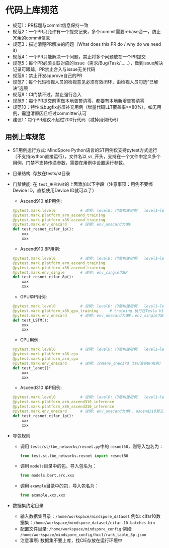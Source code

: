 # 代码上库规范

* 规范1：PR标题与commit信息保持一致
* 规范2：一个PR只允许有一个提交记录，多个commit需要rebase合一，防止冗余的commit信息
* 规范3：描述清楚PR解决的问题（What does this PR do / why do we need it）
* 规范4：一个PR只能解决一个问题，禁止将多个问题放在一个PR提交
* 规范5：每个PR必须关联对应的issue（需求/Bug/Task/……），做到issue解决记录可跟踪，PR禁止合入与issue无关代码
* 规范6：禁止开发approve自己的PR
* 规范7：每个代码检视人员的检视意见必须有效闭环，由检视人员勾选“已解决”选项
* 规范8：CI门禁不过，禁止强行合入
* 规范9：每个PR提交前需做本地告警清零，都要有本地新增告警清零
* 规范10：特性或bugfix必须补充用例（增量代码LLT覆盖率>=80%），如无用例，需澄清原因且经过committer认可
* 建议1：每个PR建议不超过200行代码（减掉用例代码）

## 用例上库规范

* ST用例运行方式: MindSpore Python语言的ST用例仅支持pytest方式运行（不支持python直接运行），文件名以 `st_`开头，支持在一个文件中定义多个用例，门禁不支持传递参数，需要在用例中设置运行参数。
* 目录结构: 存放在tests/st目录
* 门禁使能: 在 `test_用例名称`的上面添加以下字段（注意事项：用例不要绑Device ID，直接使用Device ID就可以了）

    * Ascend910 单P用例:

    ```python
    @pytest.mark.level0           # 说明: level0: 门禁构建用例   level1~level2: 版本构建用例
    @pytest.mark.platform_arm_ascend_training
    @pytest.mark.platform_x86_ascend_training
    @pytest.mark.env_onecard      # 说明: env_onecard为单P
    def test_resnet_cifar_1p():
        xxx
        xxx
    ```

    * Ascend910 8P用例:

    ```python
    @pytest.mark.level0           # 说明: level0: 门禁构建用例   level1~level2: 版本构建用例
    @pytest.mark.platform_arm_ascend_training
    @pytest.mark.platform_x86_ascend_training
    @pytest.mark.env_single       # 说明: env_single为8P
    def test_resnet_cifar_8p():
        xxx
        xxx
    ```

    * GPU单P用例:

    ```python
    @pytest.mark.level0           # 说明: level0: 门禁构建用例   level1~level2: 版本构建用例
    @pytest.mark.platform_x86_gpu_training     # training 执行在Tesla V100; inference 执行在Tesla P4 (当前不提供)
    @pytest.mark.env_onecard      # 说明: env_onecard为单P，env_single为8P
    def test_LSTM():
        xxx
        xxx
    ```

    * CPU用例:

    ```python
    @pytest.mark.level0           # 说明: level0: 门禁构建用例   level1~level2: 版本构建用例
    @pytest.mark.platform_x86_cpu
    @pytest.mark.platform_arm_cpu
    @pytest.mark.env_onecard      # 说明: 仅有env_onecard（CPU没有8P用例）
    def test_lenet():
        xxx
        xxx
    ```

    * Ascend310 单P用例:

    ```python
    @pytest.mark.level0           # 说明: level0: 门禁构建用例   level1~level2: 版本构建用例
    @pytest.mark.platform_arm_ascend310_inference
    @pytest.mark.platform_x86_ascend310_inference
    @pytest.mark.env_onecard      # 说明: env_onecard为单P, ascend310暂无多卡场景
    def test_resnet_cifar_1p():
        xxx
        xxx
    ```

* 导包规则

  * 调用 `tests/st/tbe_networks/resnet.py`中的 `resnet50`，则导入包名为：

    ```python
    from test.st.tbe_networks.resnet import resnet50
    ```

  * 调用 `models`目录中的包，导入包名为：

    ```python
    from models.bert.src.xxx
    ```

  * 调用 `example`目录中的包，导入包名为：

    ```python
    from example.xxx.xxx
    ```

* 数据集约定目录

  * 输入数据集目录：`/home/workspace/mindspore_dataset`
    例如: cifar10数据集：`/home/workspace/mindspore_dataset/cifar-10-batches-bin`
  * 配置文件目录: `/home/workspace/mindspore_config`
    例如: `/home/workspace/mindspore_config/hccl/rank_table_8p.json`
  * 注意事项: 数据集不要上库，找CIE存放在运行环境中
